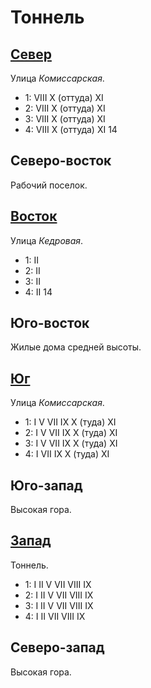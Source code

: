 # Тоннель

## [Север](./560065.md)

Улица *Комиссарская*.

* 1:    VIII    X (оттуда)  XI
* 2:    VIII    X (оттуда)  XI
* 3:    VIII    X (оттуда)  XI
* 4:    VIII    X (оттуда)  XI  14

## Северо-восток

Рабочий поселок.

## [Восток](./570070.md)

Улица *Кедровая*.

* 1:    II
* 2:    II
* 3:    II
* 4:    II  14

## Юго-восток

Жилые дома средней высоты.

## [Юг](./560080.md)

Улица *Комиссарская*.

* 1:    I   V   VII IX  X (туда)    XI
* 2:    I   V   VII IX  X (туда)    XI
* 3:    I   V   VII IX  X (туда)    XI
* 4:    I   VII IX  X (туда)    XI

## Юго-запад

Высокая гора.

## [Запад](./550070.md)

Тоннель.

* 1:    I   II  V   VII VIII        IX
* 2:    I   II  V   VII VIII        IX
* 3:    I   II  V   VII VIII        IX
* 4:    I   II  VII VIII    IX

## Северо-запад

Высокая гора.
